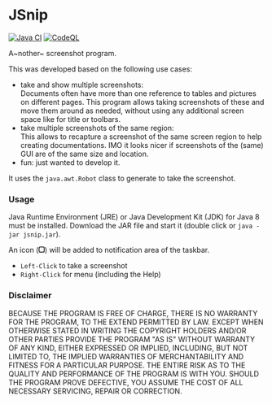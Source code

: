 # JSnip

[![Java CI](https://github.com/CHeuberger/JSnip/actions/workflows/ant.yml/badge.svg)](https://github.com/CHeuberger/JSnip/actions/workflows/ant.yml) [![CodeQL](https://github.com/CHeuberger/JSnip/actions/workflows/codeql-analysis.yml/badge.svg)](https://github.com/CHeuberger/JSnip/actions/workflows/codeql-analysis.yml)

A~nother~ screenshot program.

This was developed based on the following use cases:

- take and show multiple screenshots:<br/>
  Documents often have more than one reference to tables and pictures on different pages. This program allows taking screenshots of these and move them around as needed, without using any additional screen space like for title or toolbars.
- take multiple screenshots of the same region:<br/>
  This allows to recapture a screenshot of the same screen region to help creating documentations. IMO it looks nicer if screenshots of the (same) GUI are of the same size and location.
- fun: just wanted to develop it.

It uses the `java.awt.Robot` class to generate to take the screenshot.

### Usage

Java Runtime Environment (JRE) or Java Development Kit (JDK) for Java 8 must be installed. Download the JAR file and start it (double click or `java -jar jsnip.jar`).

An icon (<img src="src/resources/cfh/jsnip/tray.png" alt="tray" width="12" height="12" />) will be added to notification area of the taskbar. 

- `Left-Click` to take a screenshot
- `Right-Click` for menu (including the Help)

### Disclaimer

BECAUSE THE PROGRAM IS FREE OF CHARGE, THERE IS NO WARRANTY FOR THE PROGRAM, TO THE EXTEND PERMITTED BY LAW. EXCEPT WHEN OTHERWISE STATED IN WRITING THE COPYRIGHT HOLDERS AND/OR OTHER PARTIES PROVIDE THE PROGRAM "AS IS" WITHOUT WARRANTY OF ANY KIND, EITHER EXPRESSED OR IMPLIED, INCLUDING, BUT NOT LIMITED TO, THE IMPLIED WARRANTIES OF MERCHANTABILITY AND FITNESS FOR A PARTICULAR PURPOSE. THE ENTIRE RISK AS TO THE QUALITY AND PERFORMANCE OF THE PROGRAM IS WITH YOU. SHOULD THE PROGRAM PROVE DEFECTIVE, YOU ASSUME THE COST OF ALL NECESSARY SERVICING, REPAIR OR CORRECTION.
